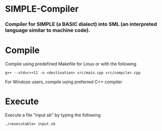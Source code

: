 SIMPLE-Compiler
===============
### Compiler for SIMPLE (a BASIC dialect) into SML (an interpreted language similar to machine code). 

# Compile
Compile using predefined Makefile for Linux or with the following
```
g++ --std=c++11 -o <destination> src/main.cpp src/compiler.cpp
```

For Windoze users, compile using preferred C++ compiler

# Execute

Execute a file "input.sb" by typing the following
```
./<executable> input.sb
```
